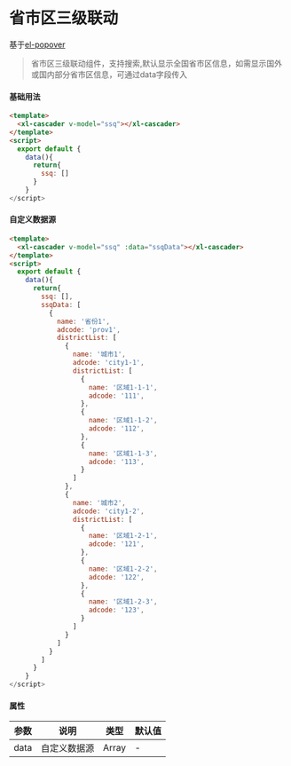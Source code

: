 # 省市区三级联动
基于[el-popover](https://element.eleme.cn/#/zh-CN/component/popover)
> 省市区三级联动组件，支持搜索,默认显示全国省市区信息，如需显示国外或国内部分省市区信息，可通过data字段传入
#### 基础用法  
``` html
<template>
  <xl-cascader v-model="ssq"></xl-cascader>
</template>
<script>
  export default {
    data(){
      return{
        ssq: []
      }
    }
</script>
```
#### 自定义数据源
``` html
<template>
  <xl-cascader v-model="ssq" :data="ssqData"></xl-cascader>
</template>
<script>
  export default {
    data(){
      return{
        ssq: [],
        ssqData: [
          {
            name: '省份1',
            adcode: 'prov1',
            districtList: [
              {
                name: '城市1',
                adcode: 'city1-1',
                districtList: [
                  {
                    name: '区域1-1-1',
                    adcode: '111',
                  },
                  {
                    name: '区域1-1-2',
                    adcode: '112',
                  },
                  {
                    name: '区域1-1-3',
                    adcode: '113',
                  }
                ]
              },
              {
                name: '城市2',
                adcode: 'city1-2',
                districtList: [
                  {
                    name: '区域1-2-1',
                    adcode: '121',
                  },
                  {
                    name: '区域1-2-2',
                    adcode: '122',
                  },
                  {
                    name: '区域1-2-3',
                    adcode: '123',
                  }
                ]
              }
            ]
          }
        ]
      }
    }
</script>
```
#### 属性  
| 参数  | 说明    | 类型 |  默认值 |
| ---- |  ----  | ----  | ----  |
| data  | 自定义数据源  | Array  | - |